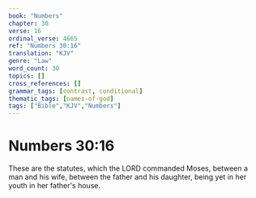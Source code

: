 ```yaml
---
book: "Numbers"
chapter: 30
verse: 16
ordinal_verse: 4665
ref: "Numbers 30:16"
translation: "KJV"
genre: "Law"
word_count: 30
topics: []
cross_references: []
grammar_tags: [contrast, conditional]
thematic_tags: [names-of-god]
tags: ["Bible","KJV","Numbers"]
---
```


# Numbers 30:16

These are the statutes, which the LORD commanded Moses, between a man and his wife, between the father and his daughter, being yet in her youth in her father's house.
